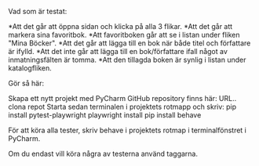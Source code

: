 
Vad som är testat:

*Att det går att öppna sidan och klicka på alla 3 flikar. 
*Att det går att markera sina favoritbok.
*Att favoritboken går att se i listan under fliken "Mina Böcker".
*Att det går att lägga till en bok när både titel och författare är ifylld.
*Att det inte går att lägga till en bok/författare ifall något av inmatningsfälten är tomma. 
*Att den tillagda boken är synlig i listan under katalogfliken. 

Gör så här: 

Skapa ett nytt projekt med PyCharm
GitHub repository finns här: URL..
clona repot
Starta sedan terminalen i projektets rotmapp och skriv:
pip install pytest-playwright
playwright install
pip install behave


För att köra alla tester, skriv behave i projektets rotmap i terminalfönstret i PyCharm.

Om du endast vill köra några av testerna använd taggarna.
